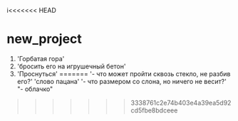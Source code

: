 i<<<<<<< HEAD
# new_project
1) 'Горбатая гора'
2) 'бросить его на игрушечный бетон'
3) 'Проснуться'
=======
'- что может пройти сквозь стекло, не разбив его?' 'слово пацана'
'- что размером со слона, но ничего не весит?' "- облачко"
>>>>>>> 3338761c2e74b403e4a39ea5d92cd5fbe8bdceee
